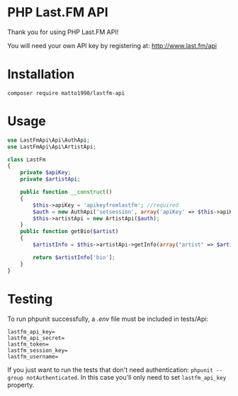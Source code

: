 PHP Last.FM API
===============
Thank you for using PHP Last.FM API!

You will need your own API key by registering at: http://www.last.fm/api

# Installation
`composer require matto1990/lastfm-api`

# Usage
```php
use LastFmApi\Api\AuthApi;
use LastFmApi\Api\ArtistApi;

class LastFm
{
    private $apiKey;
    private $artistApi;

    public function __construct()
    {
        $this->apiKey = 'apikeyfromlastfm'; //required
        $auth = new AuthApi('setsession', array('apiKey' => $this->apiKey));
        $this->artistApi = new ArtistApi($auth);
    }
    public function getBio($artist)
    {
        $artistInfo = $this->artistApi->getInfo(array("artist" => $artist));

        return $artistInfo['bio'];
    }	
}
``` 

# Testing

To run phpunit successfully, a _.env_ file must be included in tests/Api:
```properties
lastfm_api_key=
lastfm_api_secret=
lastfm_token=
lastfm_session_key=
lastfm_username=
```

If you just want to run the tests that don't need authentication: `phpunit --group notAuthenticated`. In this case you'll only need to set `lastfm_api_key` property.